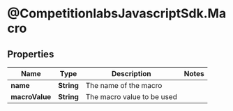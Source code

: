 # @CompetitionlabsJavascriptSdk.Macro

## Properties

Name | Type | Description | Notes
------------ | ------------- | ------------- | -------------
**name** | **String** | The name of the macro | 
**macroValue** | **String** | The macro value to be used | 


